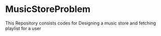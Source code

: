 # MusicStoreProblem
This Repository consists codes for Designing a music store and fetching playlist for a user
